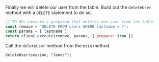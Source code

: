 Finally we will delete our user from the table. Build out the `deleteUser` method with a `DELETE` statement to do so.

```js
// TO DO: execute a prepared that deletes one user from the table
const remove = 'DELETE FROM users WHERE lastname = ?';
const params = [ lastname ];
return client.execute(remove, params, { prepare: true })
```

Call the `deleteUser` method from the `main` method.

`deleteUser(session, "Jones");`


